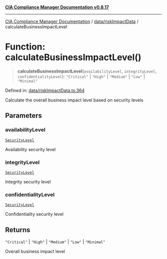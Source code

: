 [**CIA Compliance Manager Documentation v0.8.17**](../../../README.md)

***

[CIA Compliance Manager Documentation](../../../modules.md) / [data/riskImpactData](../README.md) / calculateBusinessImpactLevel

# Function: calculateBusinessImpactLevel()

> **calculateBusinessImpactLevel**(`availabilityLevel`, `integrityLevel`, `confidentialityLevel`): `"Critical"` \| `"High"` \| `"Medium"` \| `"Low"` \| `"Minimal"`

Defined in: [data/riskImpactData.ts:364](https://github.com/Hack23/cia-compliance-manager/blob/6a2219920f4c187f7eafa3e355e36b35c9c19248/src/data/riskImpactData.ts#L364)

Calculate the overall business impact level based on security levels

## Parameters

### availabilityLevel

[`SecurityLevel`](../../../types/cia/type-aliases/SecurityLevel.md)

Availability security level

### integrityLevel

[`SecurityLevel`](../../../types/cia/type-aliases/SecurityLevel.md)

Integrity security level

### confidentialityLevel

[`SecurityLevel`](../../../types/cia/type-aliases/SecurityLevel.md)

Confidentiality security level

## Returns

`"Critical"` \| `"High"` \| `"Medium"` \| `"Low"` \| `"Minimal"`

Overall business impact level
